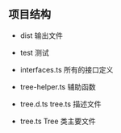 ## 项目结构

- dist 输出文件

- test 测试

- interfaces.ts 所有的接口定义

- tree-helper.ts 辅助函数

- tree.d.ts tree.ts 描述文件

- tree.ts Tree 类主要文件
